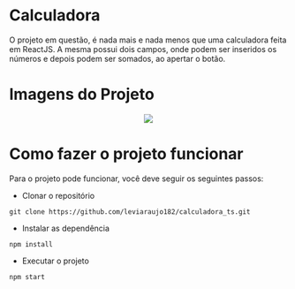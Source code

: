 # Calculadora
O projeto em questão, é nada mais e nada menos que uma calculadora feita em ReactJS. A mesma possui dois campos, onde podem ser inseridos os números e depois podem ser somados, ao apertar o botão.

# Imagens do Projeto
<p align="center">
  <img src="https://i.imgur.com/efJlXXG.png" /> 
 <p/>
 
 # Como fazer o projeto funcionar
 Para o projeto pode funcionar, você deve seguir os seguintes passos:
 
 - Clonar o repositório
```
git clone https://github.com/leviaraujo182/calculadora_ts.git
```
- Instalar as dependência
```
npm install
```
- Executar o projeto
```
npm start
```
